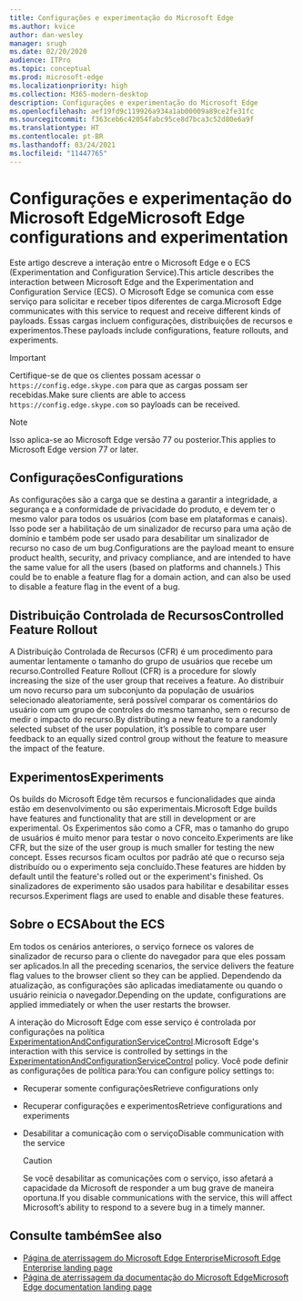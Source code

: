 ```yaml
---
title: Configurações e experimentação do Microsoft Edge
ms.author: kvice
author: dan-wesley
manager: srugh
ms.date: 02/20/2020
audience: ITPro
ms.topic: conceptual
ms.prod: microsoft-edge
ms.localizationpriority: high
ms.collection: M365-modern-desktop
description: Configurações e experimentação do Microsoft Edge
ms.openlocfilehash: aef19fd9c119926a934a1ab00009a89ce2fe31fc
ms.sourcegitcommit: f363ceb6c42054fabc95ce8d7bca3c52d80e6a9f
ms.translationtype: HT
ms.contentlocale: pt-BR
ms.lasthandoff: 03/24/2021
ms.locfileid: "11447765"
---
```

# <a name="microsoft-edge-configurations-and-experimentation"></a><span data-ttu-id="d1e63-103">Configurações e experimentação do Microsoft Edge</span><span class="sxs-lookup"><span data-stu-id="d1e63-103">Microsoft Edge configurations and experimentation</span></span>

<span data-ttu-id="d1e63-104">Este artigo descreve a interação entre o Microsoft Edge e o ECS (Experimentation and Configuration Service).</span><span class="sxs-lookup"><span data-stu-id="d1e63-104">This article describes the interaction between Microsoft Edge and the Experimentation and Configuration Service (ECS).</span></span> <span data-ttu-id="d1e63-105">O Microsoft Edge se comunica com esse serviço para solicitar e receber tipos diferentes de carga.</span><span class="sxs-lookup"><span data-stu-id="d1e63-105">Microsoft Edge communicates with this service to request and receive different kinds of payloads.</span></span> <span data-ttu-id="d1e63-106">Essas cargas incluem configurações, distribuições de recursos e experimentos.</span><span class="sxs-lookup"><span data-stu-id="d1e63-106">These payloads include configurations, feature rollouts, and experiments.</span></span>

> [!IMPORTANT]
> <span data-ttu-id="d1e63-107">Certifique-se de que os clientes possam acessar o `https://config.edge.skype.com` para que as cargas possam ser recebidas.</span><span class="sxs-lookup"><span data-stu-id="d1e63-107">Make sure clients are able to access `https://config.edge.skype.com` so payloads can be received.</span></span>

> [!NOTE]
> <span data-ttu-id="d1e63-108">Isso aplica-se ao Microsoft Edge versão 77 ou posterior.</span><span class="sxs-lookup"><span data-stu-id="d1e63-108">This applies to Microsoft Edge version 77 or later.</span></span>

## <a name="configurations"></a><span data-ttu-id="d1e63-109">Configurações</span><span class="sxs-lookup"><span data-stu-id="d1e63-109">Configurations</span></span>

<span data-ttu-id="d1e63-110">As configurações são a carga que se destina a garantir a integridade, a segurança e a conformidade de privacidade do produto, e devem ter o mesmo valor para todos os usuários (com base em plataformas e canais). Isso pode ser a habilitação de um sinalizador de recurso para uma ação de domínio e também pode ser usado para desabilitar um sinalizador de recurso no caso de um bug.</span><span class="sxs-lookup"><span data-stu-id="d1e63-110">Configurations are the payload meant to ensure product health, security, and privacy compliance, and are intended to have the same value for all the users (based on platforms and channels.) This could be to enable a feature flag for a domain action, and can also be used to disable a feature flag in the event of a bug.</span></span>

## <a name="controlled-feature-rollout"></a><span data-ttu-id="d1e63-111">Distribuição Controlada de Recursos</span><span class="sxs-lookup"><span data-stu-id="d1e63-111">Controlled Feature Rollout</span></span>

<span data-ttu-id="d1e63-112">A Distribuição Controlada de Recursos (CFR) é um procedimento para aumentar lentamente o tamanho do grupo de usuários que recebe um recurso.</span><span class="sxs-lookup"><span data-stu-id="d1e63-112">Controlled Feature Rollout (CFR) is a procedure for slowly increasing the size of the user group that receives a feature.</span></span> <span data-ttu-id="d1e63-113">Ao distribuir um novo recurso para um subconjunto da população de usuários selecionado aleatoriamente, será possível comparar os comentários do usuário com um grupo de controles do mesmo tamanho, sem o recurso de medir o impacto do recurso.</span><span class="sxs-lookup"><span data-stu-id="d1e63-113">By distributing a new feature to a randomly selected subset of the user population, it’s possible to compare user feedback to an equally sized control group without the feature to measure the impact of the feature.</span></span>

## <a name="experiments"></a><span data-ttu-id="d1e63-114">Experimentos</span><span class="sxs-lookup"><span data-stu-id="d1e63-114">Experiments</span></span>

<span data-ttu-id="d1e63-115">Os builds do Microsoft Edge têm recursos e funcionalidades que ainda estão em desenvolvimento ou são experimentais.</span><span class="sxs-lookup"><span data-stu-id="d1e63-115">Microsoft Edge builds have features and functionality that are still in development or are experimental.</span></span> <span data-ttu-id="d1e63-116">Os Experimentos são como a CFR, mas o tamanho do grupo de usuários é muito menor para testar o novo conceito.</span><span class="sxs-lookup"><span data-stu-id="d1e63-116">Experiments are like CFR, but the size of the user group is much smaller for testing the new concept.</span></span> <span data-ttu-id="d1e63-117">Esses recursos ficam ocultos por padrão até que o recurso seja distribuído ou o experimento seja concluído.</span><span class="sxs-lookup"><span data-stu-id="d1e63-117">These features are hidden by default until the feature's rolled out or the experiment's finished.</span></span> <span data-ttu-id="d1e63-118">Os sinalizadores de experimento são usados para habilitar e desabilitar esses recursos.</span><span class="sxs-lookup"><span data-stu-id="d1e63-118">Experiment flags are used to enable and disable these features.</span></span>

## <a name="about-the-ecs"></a><span data-ttu-id="d1e63-119">Sobre o ECS</span><span class="sxs-lookup"><span data-stu-id="d1e63-119">About the ECS</span></span>

<span data-ttu-id="d1e63-120">Em todos os cenários anteriores, o serviço fornece os valores de sinalizador de recurso para o cliente do navegador para que eles possam ser aplicados.</span><span class="sxs-lookup"><span data-stu-id="d1e63-120">In all the preceding scenarios, the service delivers the feature flag values to the browser client so they can be applied.</span></span> <span data-ttu-id="d1e63-121">Dependendo da atualização, as configurações são aplicadas imediatamente ou quando o usuário reinicia o navegador.</span><span class="sxs-lookup"><span data-stu-id="d1e63-121">Depending on the update, configurations are applied immediately or when the user restarts the browser.</span></span>

<span data-ttu-id="d1e63-122">A interação do Microsoft Edge com esse serviço é controlada por configurações na política [ExperimentationAndConfigurationServiceControl](./microsoft-edge-policies.md#experimentationandconfigurationservicecontrol).</span><span class="sxs-lookup"><span data-stu-id="d1e63-122">Microsoft Edge's interaction with this service is controlled by settings in the [ExperimentationAndConfigurationServiceControl](./microsoft-edge-policies.md#experimentationandconfigurationservicecontrol) policy.</span></span> <span data-ttu-id="d1e63-123">Você pode definir as configurações de política para:</span><span class="sxs-lookup"><span data-stu-id="d1e63-123">You can configure policy settings to:</span></span>

- <span data-ttu-id="d1e63-124">Recuperar somente configurações</span><span class="sxs-lookup"><span data-stu-id="d1e63-124">Retrieve configurations only</span></span>
- <span data-ttu-id="d1e63-125">Recuperar configurações e experimentos</span><span class="sxs-lookup"><span data-stu-id="d1e63-125">Retrieve configurations and experiments</span></span>
- <span data-ttu-id="d1e63-126">Desabilitar a comunicação com o serviço</span><span class="sxs-lookup"><span data-stu-id="d1e63-126">Disable communication with the service</span></span>

  > [!CAUTION]
  > <span data-ttu-id="d1e63-127">Se você desabilitar as comunicações com o serviço, isso afetará a capacidade da Microsoft de responder a um bug grave de maneira oportuna.</span><span class="sxs-lookup"><span data-stu-id="d1e63-127">If you disable communications with the service, this will affect Microsoft’s ability to respond to a severe bug in a timely manner.</span></span>

## <a name="see-also"></a><span data-ttu-id="d1e63-128">Consulte também</span><span class="sxs-lookup"><span data-stu-id="d1e63-128">See also</span></span>

- [<span data-ttu-id="d1e63-129">Página de aterrissagem do Microsoft Edge Enterprise</span><span class="sxs-lookup"><span data-stu-id="d1e63-129">Microsoft Edge Enterprise landing page</span></span>](https://www.microsoftedgeinsider.com/enterprise)
- [<span data-ttu-id="d1e63-130">Página de aterrissagem da documentação do Microsoft Edge</span><span class="sxs-lookup"><span data-stu-id="d1e63-130">Microsoft Edge documentation landing page</span></span>](./index.yml)